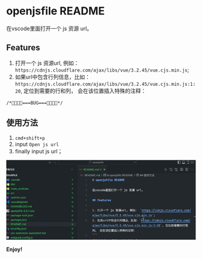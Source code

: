# openjsfile README

在vscode里面打开一个 js 资源 url。

## Features

1. 打开一个 js 资源url, 例如： `https://cdnjs.cloudflare.com/ajax/libs/vue/3.2.45/vue.cjs.min.js`;
2. 如果url中包含行列信息，比如：`https://cdnjs.cloudflare.com/ajax/libs/vue/3.2.45/vue.cjs.min.js:1:20`, 定位到需要的行和列， 会在该位置插入特殊的注释：
```
/*🐛🐛🐛🐛===BUG===🐛🐛🐛🐛*/
```

## 使用方法

1. `cmd+shift+p`
2. input `Open js url`
3. finally input js url；

![例子](./img/panel-demo.gif)


**Enjoy!**
